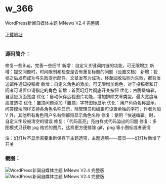 # w_366
WordPress新闻自媒体主题 MNews V2.4 完整版
<br/></br>
[下载地址](https://www.uuid2.com/366.html "下载地址")
<br/></br>
<h3>源码简介：</h3>
<p>修复一些Bug，完善一些细节
新增：自定义关键词内链的功能，可无限增加
新增：提交问题时，时间限制和检查是否有重复标题的问题（设置文档）
新增：投稿之后发布成功与失败提示邮件，文章发布为成功，移至回收站则为失败，都将发送邮件通知投稿者
新增：自定义角色的添加，可无限增加角色，对于投稿者和订阅者可设置申请指定的角色
新增：首页幻灯片彻底开关按钮
优化：古腾堡编辑，自适应页面宽度
优化：自动保存远程图片功能，增加排除文章类型，最大宽度与高度选项
优化：置顶问题添加「置顶」字符图标显示
优化：用户角色名称显示，问答模块同样支持各角色名称显示，除管理员和编辑可设置单独的字符，作者为加 V 外，其他所有角色用户名右侧都将显示角色名称
修复：使用「快速编辑」时，自定义字段被清空的错误
修复：「代码高亮」亮白样式代码溢出的问题
修复：多图模式只获取 jpg 格式的图片，这样更方便排除 gif，png 等小图标或者表情

注：幻灯片不显示需要重新保存下主题选项，主题选项——首页——幻灯片新增了开关<p>
<h3>截图：</h3>
<img src="https://www.uuid2.com/wp-content/uploads/img/202105/3e5f20d434.jpg" alt="WordPress新闻自媒体主题 MNews V2.4 完整版"><img src="https://www.uuid2.com/wp-content/uploads/img/202105/3e5f20d524.jpg" alt="WordPress新闻自媒体主题 MNews V2.4 完整版">
